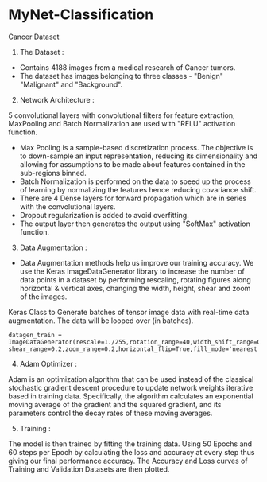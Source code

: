 
# MyNet-Classification
Cancer Dataset

1. The Dataset : 
- Contains 4188 images from a medical research of Cancer tumors.
- The dataset has images belonging to three classes - "Benign" "Malignant" and "Background".


2. Network Architecture :

5 convolutional layers with convolutional filters for feature extraction, MaxPooling and Batch Normalization are used with "RELU"  activation function.

- Max Pooling is a sample-based discretization process. The objective is to down-sample an input representation, reducing its
  dimensionality and allowing for assumptions to be made about features contained in the sub-regions binned.
- Batch Normalization is performed on the data to speed up the process of learning by normalizing the features hence reducing covariance
  shift.
- There are 4 Dense layers for forward propagation which are in series with the convolutional layers.
- Dropout regularization is added to avoid overfitting.
- The output layer then generates the output using "SoftMax" activation function.

  
3. Data Augmentation :

- Data Augmentation methods help us improve our training accuracy. We use the Keras ImageDataGenerator library to increase the number of data points in a dataset by performing rescaling, rotating figures along horizontal & vertical axes, changing the width, height, shear and zoom of the images. 

Keras Class to Generate batches of tensor image data with real-time data augmentation. The data will be looped over (in batches).     

    datagen_train = ImageDataGenerator(rescale=1./255,rotation_range=40,width_shift_range=0.2,height_shift_range=0                                                              shear_range=0.2,zoom_range=0.2,horizontal_flip=True,fill_mode='nearest')


4. Adam Optimizer :

Adam is an optimization algorithm that can be used instead of the classical stochastic gradient descent procedure to update network weights iterative based in training data. Specifically, the algorithm calculates an exponential moving average of the gradient and the squared gradient, and its parameters control the decay rates of these moving averages. 

5. Training :

The model is then trained by fitting the training data. Using 50 Epochs and 60 steps per Epoch by calculating the loss and accuracy at every step thus giving our final performance accuracy. The Accuracy and Loss curves of Training and Validation Datasets are then plotted. 
